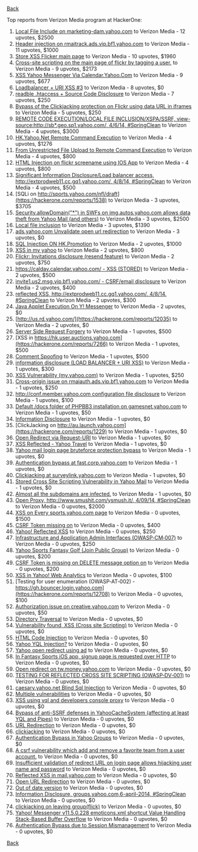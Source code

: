 [Back](../README.md)

Top reports from Verizon Media program at HackerOne:

1. [Local File Include on marketing-dam.yahoo.com](https://hackerone.com/reports/7779) to Verizon Media - 12 upvotes, $2500
2. [Header injection on rmaitrack.ads.vip.bf1.yahoo.com](https://hackerone.com/reports/6322) to Verizon Media - 11 upvotes, $1000
3. [Store XSS Flicker main page](https://hackerone.com/reports/940) to Verizon Media - 10 upvotes, $1960
4. [Cross-site scripting on the main page of flickr by tagging a user.](https://hackerone.com/reports/916) to Verizon Media - 9 upvotes, $2173
5. [XSS Yahoo Messenger Via Calendar.Yahoo.Com](https://hackerone.com/reports/914) to Verizon Media - 9 upvotes, $677
6. [Loadbalancer + URI XSS #3](https://hackerone.com/reports/9703) to Verizon Media - 8 upvotes, $0
7. [readble .htaccess + Source Code Disclosure](https://hackerone.com/reports/7813) to Verizon Media - 7 upvotes, $250
8. [Bypass of the Clickjacking protection on Flickr using data URL in iframes](https://hackerone.com/reports/7264) to Verizon Media - 5 upvotes, $250
9. [REMOTE CODE EXECUTION/LOCAL FILE INCLUSION/XSPA/SSRF, view-source:http://sb*.geo.sp1.yahoo.com/, 4/6/14, #SpringClean](https://hackerone.com/reports/6674) to Verizon Media - 4 upvotes, $3000
10. [HK.Yahoo.Net Remote Command Execution](https://hackerone.com/reports/2127) to Verizon Media - 4 upvotes, $1276
11. [From Unrestricted File Upload to Remote Command Execution](https://hackerone.com/reports/4836) to Verizon Media - 4 upvotes, $800
12. [HTML Injection on flickr screename using IOS App](https://hackerone.com/reports/1483) to Verizon Media - 4 upvotes, $800
13. [Significant Information Disclosure/Load balancer access, http://extprodweb11.cc.gq1.yahoo.com/, 4/8/14, #SpringClean](https://hackerone.com/reports/6194) to Verizon Media - 4 upvotes, $500
14. [SQLi on http://sports.yahoo.com/nfl/draft](https://hackerone.com/reports/1538) to Verizon Media - 3 upvotes, $3705
15. [Security.allowDomain("*") in SWFs on img.autos.yahoo.com allows data theft from Yahoo Mail (and others)](https://hackerone.com/reports/1171) to Verizon Media - 3 upvotes, $2500
16. [Local file inclusion](https://hackerone.com/reports/1675) to Verizon Media - 3 upvotes, $1390
17. [ads.yahoo.com Unvalidate open url redirection](https://hackerone.com/reports/7731) to Verizon Media - 3 upvotes, $0
18. [SQL Injection ON HK.Promotion](https://hackerone.com/reports/3039) to Verizon Media - 2 upvotes, $1000
19. [XSS in my yahoo](https://hackerone.com/reports/1203) to Verizon Media - 2 upvotes, $800
20. [Flickr: Invitations disclosure (resend feature)](https://hackerone.com/reports/1533) to Verizon Media - 2 upvotes, $750
21. [https://caldav.calendar.yahoo.com/ - XSS (STORED)](https://hackerone.com/reports/8281) to Verizon Media - 2 upvotes, $500
22. [invite1.us2.msg.vip.bf1.yahoo.com/ - CSRF/email disclosure](https://hackerone.com/reports/7608) to Verizon Media - 2 upvotes, $400
23. [reflected XSS, http://extprodweb11.cc.gq1.yahoo.com/, 4/8/14, #SpringClean](https://hackerone.com/reports/6195) to Verizon Media - 2 upvotes, $300
24. [Java Applet Execution On Y! Messenger](https://hackerone.com/reports/933) to Verizon Media - 2 upvotes, $0
25. [http://us.rd.yahoo.com/](https://hackerone.com/reports/12035) to Verizon Media - 2 upvotes, $0
26. [Server Side Request Forgery](https://hackerone.com/reports/4461) to Verizon Media - 1 upvotes, $500
27. [XSS in https://hk.user.auctions.yahoo.com](https://hackerone.com/reports/7266) to Verizon Media - 1 upvotes, $500
28. [Comment Spoofing](https://hackerone.com/reports/6665) to Verizon Media - 1 upvotes, $500
29. [information disclosure (LOAD BALANCER + URI XSS)](https://hackerone.com/reports/8284) to Verizon Media - 1 upvotes, $300
30. [XSS Vulnerability (my.yahoo.com)](https://hackerone.com/reports/4256) to Verizon Media - 1 upvotes, $250
31. [Cross-origin issue on rmaiauth.ads.vip.bf1.yahoo.com](https://hackerone.com/reports/6268) to Verizon Media - 1 upvotes, $250
32. [http://conf.member.yahoo.com configuration file disclosure](https://hackerone.com/reports/2598) to Verizon Media - 1 upvotes, $100
33. [Default /docs folder of PHPBB3 installation on gamesnet.yahoo.com](https://hackerone.com/reports/17506) to Verizon Media - 1 upvotes, $50
34. [Information Disclosure](https://hackerone.com/reports/1091) to Verizon Media - 1 upvotes, $0
35. [ClickJacking on http://au.launch.yahoo.com](https://hackerone.com/reports/1229) to Verizon Media - 1 upvotes, $0
36. [Open Redirect via Request-URI](https://hackerone.com/reports/15298) to Verizon Media - 1 upvotes, $0
37. [XSS Reflected - Yahoo Travel](https://hackerone.com/reports/1553) to Verizon Media - 1 upvotes, $0
38. [Yahoo mail login page bruteforce protection bypass](https://hackerone.com/reports/2596) to Verizon Media - 1 upvotes, $0
39. [Authentication bypass at fast.corp.yahoo.com](https://hackerone.com/reports/3577) to Verizon Media - 1 upvotes, $0
40. [Clickjacking at surveylink.yahoo.com](https://hackerone.com/reports/3578) to Verizon Media - 1 upvotes, $0
41. [Stored Cross Site Scripting Vulnerability in Yahoo Mail](https://hackerone.com/reports/4277) to Verizon Media - 1 upvotes, $0
42. [Almost all the subdomains are infected.](https://hackerone.com/reports/4359) to Verizon Media - 1 upvotes, $0
43. [Open Proxy, http://www.smushit.com/ysmush.it/, 4/09/14, #SpringClean](https://hackerone.com/reports/6704) to Verizon Media - 0 upvotes, $2000
44. [XSS on Every sports.yahoo.com page](https://hackerone.com/reports/2168) to Verizon Media - 0 upvotes, $1500
45. [CSRF Token missing on](https://hackerone.com/reports/6700) to Verizon Media - 0 upvotes, $400
46. [Yahoo! Reflected XSS](https://hackerone.com/reports/18279) to Verizon Media - 0 upvotes, $250
47. [Infrastructure and Application Admin Interfaces (OWASP‐CM‐007)](https://hackerone.com/reports/11414) to Verizon Media - 0 upvotes, $250
48. [Yahoo Sports Fantasy Golf (Join Public Group)](https://hackerone.com/reports/16414) to Verizon Media - 0 upvotes, $200
49. [CSRF Token is missing on DELETE message option on](https://hackerone.com/reports/6702) to Verizon Media - 0 upvotes, $200
50. [XSS in Yahoo! Web Analytics](https://hackerone.com/reports/5442) to Verizon Media - 0 upvotes, $100
51. [Testing for user enumeration (OWASP‐AT‐002) - https://gh.bouncer.login.yahoo.com](https://hackerone.com/reports/12708) to Verizon Media - 0 upvotes, $100
52. [Authorization issue on creative.yahoo.com](https://hackerone.com/reports/12685) to Verizon Media - 0 upvotes, $50
53. [Directory Traversal](https://hackerone.com/reports/1092) to Verizon Media - 0 upvotes, $0
54. [Vulnerability found, XSS (Cross site Scripting)](https://hackerone.com/reports/1258) to Verizon Media - 0 upvotes, $0
55. [HTML Code Injection](https://hackerone.com/reports/1376) to Verizon Media - 0 upvotes, $0
56. [Yahoo YQL Injection?](https://hackerone.com/reports/1407) to Verizon Media - 0 upvotes, $0
57. [Yahoo open redirect using ad](https://hackerone.com/reports/2322) to Verizon Media - 0 upvotes, $0
58. [In Fantasy Sports iOS app, signup page is requested over HTTP](https://hackerone.com/reports/2101) to Verizon Media - 0 upvotes, $0
59. [Open redirect on tw.money.yahoo.com](https://hackerone.com/reports/4570) to Verizon Media - 0 upvotes, $0
60. [TESTING FOR REFLECTED CROSS SITE SCRIPTING (OWASP‐DV‐001)](https://hackerone.com/reports/12011) to Verizon Media - 0 upvotes, $0
61. [caesary.yahoo.net Blind Sql Injection](https://hackerone.com/reports/21899) to Verizon Media - 0 upvotes, $0
62. [Multiple vulnerabilities](https://hackerone.com/reports/14248) to Verizon Media - 0 upvotes, $0
63. [XSS using yql and developers console proxy](https://hackerone.com/reports/1011) to Verizon Media - 0 upvotes, $0
64. [Bypass of anti-SSRF defenses in YahooCacheSystem (affecting at least YQL and Pipes)](https://hackerone.com/reports/1066) to Verizon Media - 0 upvotes, $0
65. [URL Redirection](https://hackerone.com/reports/1429) to Verizon Media - 0 upvotes, $0
66. [clickjacking](https://hackerone.com/reports/1207) to Verizon Media - 0 upvotes, $0
67. [Authentication Bypass in Yahoo Groups](https://hackerone.com/reports/1209) to Verizon Media - 0 upvotes, $0
68. [A csrf vulnerability which add and remove a favorite team from a user account.](https://hackerone.com/reports/1620) to Verizon Media - 0 upvotes, $0
69. [Insufficient validation of redirect URL on login page allows hijacking user name and password](https://hackerone.com/reports/2126) to Verizon Media - 0 upvotes, $0
70. [Reflected XSS in mail.yahoo.com](https://hackerone.com/reports/2240) to Verizon Media - 0 upvotes, $0
71. [Open URL Redirection](https://hackerone.com/reports/4521) to Verizon Media - 0 upvotes, $0
72. [Out of date version](https://hackerone.com/reports/5221) to Verizon Media - 0 upvotes, $0
73. [Information Disclosure, groups.yahoo.com,6-april-2014, #SpringClean](https://hackerone.com/reports/5986) to Verizon Media - 0 upvotes, $0
74. [clickjacking on leaving group(flick)](https://hackerone.com/reports/7745) to Verizon Media - 0 upvotes, $0
75. [Yahoo! Messenger v11.5.0.228 emoticons.xml shortcut Value Handling Stack-Based Buffer Overflow](https://hackerone.com/reports/10767) to Verizon Media - 0 upvotes, $0
76. [Authentication Bypass due to Session Mismanagement](https://hackerone.com/reports/10912) to Verizon Media - 0 upvotes, $0


[Back](../README.md)